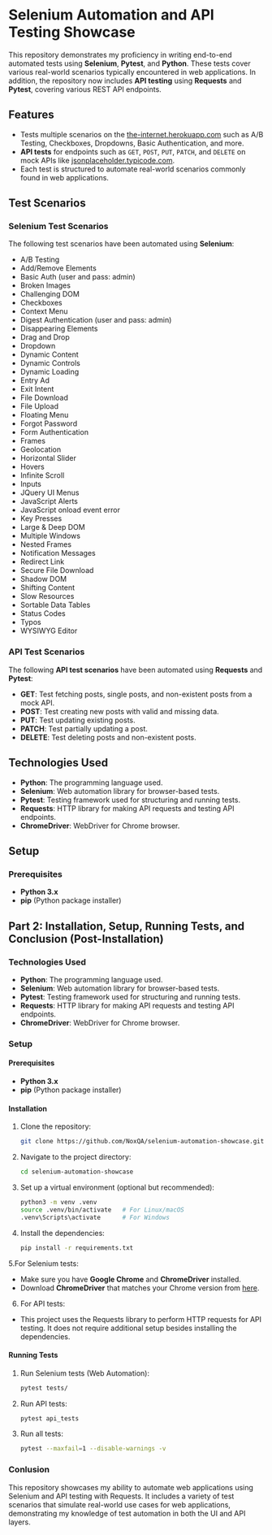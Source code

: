 # Selenium Automation and API Testing Showcase

This repository demonstrates my proficiency in writing end-to-end automated tests using **Selenium**, **Pytest**, and **Python**. These tests cover various real-world scenarios typically encountered in web applications. In addition, the repository now includes **API testing** using **Requests** and **Pytest**, covering various REST API endpoints.

## Features

- Tests multiple scenarios on the [the-internet.herokuapp.com](https://the-internet.herokuapp.com/) such as A/B Testing, Checkboxes, Dropdowns, Basic Authentication, and more.
- **API tests** for endpoints such as `GET`, `POST`, `PUT`, `PATCH`, and `DELETE` on mock APIs like [jsonplaceholder.typicode.com](https://jsonplaceholder.typicode.com).
- Each test is structured to automate real-world scenarios commonly found in web applications.

## Test Scenarios

### Selenium Test Scenarios

The following test scenarios have been automated using **Selenium**:

- A/B Testing
- Add/Remove Elements
- Basic Auth (user and pass: admin)
- Broken Images
- Challenging DOM
- Checkboxes
- Context Menu
- Digest Authentication (user and pass: admin)
- Disappearing Elements
- Drag and Drop
- Dropdown
- Dynamic Content
- Dynamic Controls
- Dynamic Loading
- Entry Ad
- Exit Intent
- File Download
- File Upload
- Floating Menu
- Forgot Password
- Form Authentication
- Frames
- Geolocation
- Horizontal Slider
- Hovers
- Infinite Scroll
- Inputs
- JQuery UI Menus
- JavaScript Alerts
- JavaScript onload event error
- Key Presses
- Large & Deep DOM
- Multiple Windows
- Nested Frames
- Notification Messages
- Redirect Link
- Secure File Download
- Shadow DOM
- Shifting Content
- Slow Resources
- Sortable Data Tables
- Status Codes
- Typos
- WYSIWYG Editor

### API Test Scenarios

The following **API test scenarios** have been automated using **Requests** and **Pytest**:

- **GET**: Test fetching posts, single posts, and non-existent posts from a mock API.
- **POST**: Test creating new posts with valid and missing data.
- **PUT**: Test updating existing posts.
- **PATCH**: Test partially updating a post.
- **DELETE**: Test deleting posts and non-existent posts.

## Technologies Used

- **Python**: The programming language used.
- **Selenium**: Web automation library for browser-based tests.
- **Pytest**: Testing framework used for structuring and running tests.
- **Requests**: HTTP library for making API requests and testing API endpoints.
- **ChromeDriver**: WebDriver for Chrome browser.

## Setup

### Prerequisites

- **Python 3.x**
- **pip** (Python package installer)

## Part 2: Installation, Setup, Running Tests, and Conclusion (Post-Installation)

### Technologies Used

- **Python**: The programming language used.
- **Selenium**: Web automation library for browser-based tests.
- **Pytest**: Testing framework used for structuring and running tests.
- **Requests**: HTTP library for making API requests and testing API endpoints.
- **ChromeDriver**: WebDriver for Chrome browser.

### Setup

#### Prerequisites

- **Python 3.x**
- **pip** (Python package installer)

#### Installation

1. Clone the repository:
   ```bash
   git clone https://github.com/NoxQA/selenium-automation-showcase.git
2. Navigate to the project directory:
   ```bash
   cd selenium-automation-showcase
3. Set up a virtual environment (optional but recommended):
   ```bash
   python3 -m venv .venv
   source .venv/bin/activate   # For Linux/macOS
   .venv\Scripts\activate      # For Windows
4. Install the dependencies:
   ```bash
   pip install -r requirements.txt

5.For Selenium tests:

- Make sure you have **Google Chrome** and **ChromeDriver** installed.
- Download **ChromeDriver** that matches your Chrome version from [here](https://sites.google.com/a/chromium.org/chromedriver/).

6. For API tests:

- This project uses the Requests library to perform HTTP requests for API testing. It does not require additional setup besides installing the dependencies.

#### Running Tests

1. Run Selenium tests (Web Automation):
      ```bash
   pytest tests/

2. Run API tests:
    ```bash
   pytest api_tests

3. Run all tests:
   ```bash
   pytest --maxfail=1 --disable-warnings -v

### Conlusion
This repository showcases my ability to automate web applications using Selenium and API testing with Requests. It includes a variety of test scenarios that simulate real-world use cases for web applications, demonstrating my knowledge of test automation in both the UI and API layers.










   
